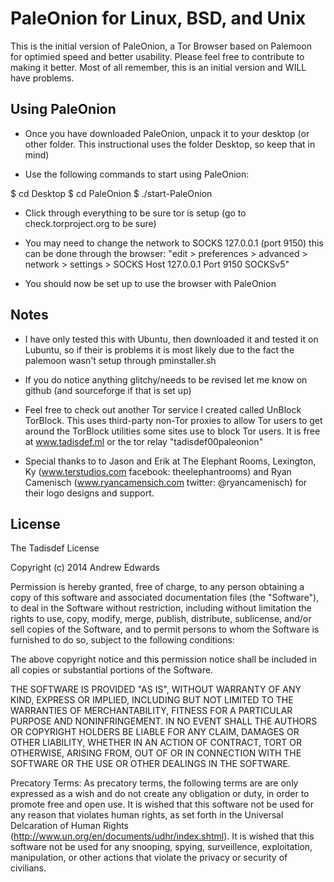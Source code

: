 # PaleOnion for Linux, BSD, and Unix

This is the initial version of PaleOnion, a Tor Browser based on Palemoon for optimied speed and better usability. Please feel free to contribute to making it better. Most of all remember, this is an initial version and WILL have problems.

## Using PaleOnion

- Once you have downloaded PaleOnion, unpack it to your desktop (or other folder. This instructional uses the folder Desktop, so keep that in mind)

- Use the following commands to start using PaleOnion:

$ cd Desktop 
$ cd PaleOnion 
$ ./start-PaleOnion 

- Click through everything to be sure tor is setup (go to check.torproject.org to be sure)

- You may need to change the network to SOCKS 127.0.0.1 (port 9150) this can be done through the browser:
"edit > preferences > advanced > network > settings > SOCKS Host 127.0.0.1 Port 9150 SOCKSv5"

- You should now be set up to use the browser with PaleOnion

## Notes

- I have only tested this with Ubuntu, then downloaded it and tested it on Lubuntu, so if their is problems it is most likely due to the fact the palemoon wasn't setup through pminstaller.sh

- If you do notice anything glitchy/needs to be revised let me know on github (and sourceforge if that is set up)

- Feel free to check out another Tor service I created called UnBlock TorBlock. This uses third-party non-Tor proxies to allow Tor users to get around the TorBlock utilities some sites use to block Tor users. It is free at www.tadisdef.ml or the tor relay "tadisdef00paleonion"

- Special thanks to to Jason and Erik at The Elephant Rooms, Lexington, Ky (www.terstudios.com facebook: theelephantrooms) and Ryan Camenisch (www.ryancamensich.com twitter: @ryancamenisch) for their logo designs and support.

## License

The Tadisdef License

Copyright (c) 2014 Andrew Edwards

Permission is hereby granted, free of charge, to any person obtaining a copy
of this software and associated documentation files (the "Software"), to deal
in the Software without restriction, including without limitation the rights
to use, copy, modify, merge, publish, distribute, sublicense, and/or sell
copies of the Software, and to permit persons to whom the Software is
furnished to do so, subject to the following conditions:

The above copyright notice and this permission notice shall be included in
all copies or substantial portions of the Software.

THE SOFTWARE IS PROVIDED "AS IS", WITHOUT WARRANTY OF ANY KIND, EXPRESS OR
IMPLIED, INCLUDING BUT NOT LIMITED TO THE WARRANTIES OF MERCHANTABILITY,
FITNESS FOR A PARTICULAR PURPOSE AND NONINFRINGEMENT. IN NO EVENT SHALL THE
AUTHORS OR COPYRIGHT HOLDERS BE LIABLE FOR ANY CLAIM, DAMAGES OR OTHER
LIABILITY, WHETHER IN AN ACTION OF CONTRACT, TORT OR OTHERWISE, ARISING FROM,
OUT OF OR IN CONNECTION WITH THE SOFTWARE OR THE USE OR OTHER DEALINGS IN
THE SOFTWARE.

Precatory Terms:
As precatory terms, the following terms are are only expressed as a wish and do not create any obligation or duty, in order to promote free and open use. It is wished that this software not be used for any reason that violates human rights, as set forth in the Universal Delcaration of Human Rights (http://www.un.org/en/documents/udhr/index.shtml). It is wished that this software not be used for any snooping, spying, surveillence, exploitation, manipulation, or other actions that violate the privacy or security of civilians.
